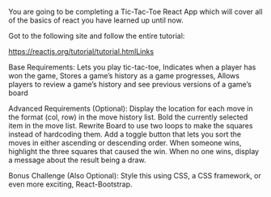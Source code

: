 You are going to be completing a Tic-Tac-Toe React App which will cover all of the basics of react you have learned up until now.

 

Got to the following site and follow the entire tutorial:

https://reactjs.org/tutorial/tutorial.htmlLinks 

 

 

Base Requirements:
Lets you play tic-tac-toe,
Indicates when a player has won the game,
Stores a game’s history as a game progresses,
Allows players to review a game’s history and see previous versions of a game’s board
 

 

Advanced Requirements (Optional):
Display the location for each move in the format (col, row) in the move history list.
Bold the currently selected item in the move list.
Rewrite Board to use two loops to make the squares instead of hardcoding them.
Add a toggle button that lets you sort the moves in either ascending or descending order.
When someone wins, highlight the three squares that caused the win.
When no one wins, display a message about the result being a draw.
 

 

Bonus Challenge (Also Optional):
Style this using CSS, a CSS framework, or even more exciting, React-Bootstrap.